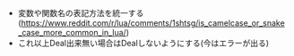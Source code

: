 * 変数や関数名の表記方法を統一する(https://www.reddit.com/r/lua/comments/1shtsg/is_camelcase_or_snake_case_more_common_in_lua/)
* これ以上Deal出来無い場合はDealしないようにする(今はエラーが出る)
